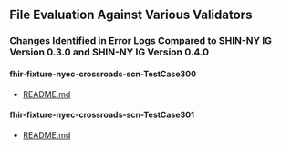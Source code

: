## File Evaluation Against Various Validators

### Changes Identified in Error Logs Compared to SHIN-NY IG Version 0.3.0 and SHIN-NY IG Version 0.4.0

#### fhir-fixture-nyec-crossroads-scn-TestCase300
- [README.md](fhir-fixture-nyec-crossroads-scn-TestCase300/README.md)

#### fhir-fixture-nyec-crossroads-scn-TestCase301
- [README.md](fhir-fixture-nyec-crossroads-scn-TestCase301/README.md)
